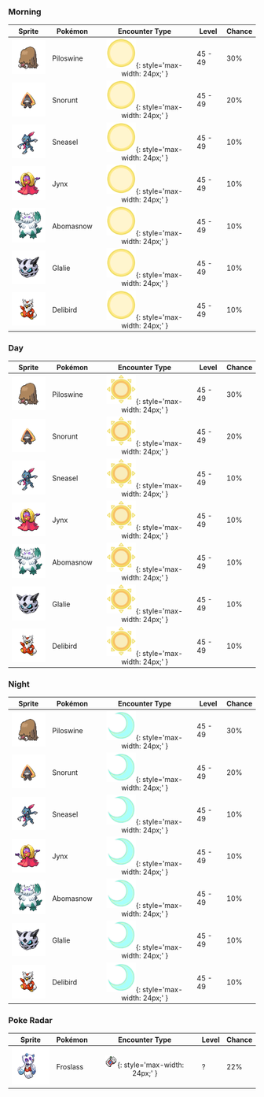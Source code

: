 ### Morning

| Sprite | Pokémon | Encounter Type | Level | Chance |
|:------:|---------|:--------------:|-------|--------|
| ![Piloswine](../../assets/sprites/piloswine/front.gif) | Piloswine | ![Morning](../../assets/encounter_types/morning.png){: style='max-width: 24px;' } | 45 - 49 | 30% |
| ![Snorunt](../../assets/sprites/snorunt/front.gif) | Snorunt | ![Morning](../../assets/encounter_types/morning.png){: style='max-width: 24px;' } | 45 - 49 | 20% |
| ![Sneasel](../../assets/sprites/sneasel/front.gif) | Sneasel | ![Morning](../../assets/encounter_types/morning.png){: style='max-width: 24px;' } | 45 - 49 | 10% |
| ![Jynx](../../assets/sprites/jynx/front.gif) | Jynx | ![Morning](../../assets/encounter_types/morning.png){: style='max-width: 24px;' } | 45 - 49 | 10% |
| ![Abomasnow](../../assets/sprites/abomasnow/front.gif) | Abomasnow | ![Morning](../../assets/encounter_types/morning.png){: style='max-width: 24px;' } | 45 - 49 | 10% |
| ![Glalie](../../assets/sprites/glalie/front.gif) | Glalie | ![Morning](../../assets/encounter_types/morning.png){: style='max-width: 24px;' } | 45 - 49 | 10% |
| ![Delibird](../../assets/sprites/delibird/front.gif) | Delibird | ![Morning](../../assets/encounter_types/morning.png){: style='max-width: 24px;' } | 45 - 49 | 10% |

### Day

| Sprite | Pokémon | Encounter Type | Level | Chance |
|:------:|---------|:--------------:|-------|--------|
| ![Piloswine](../../assets/sprites/piloswine/front.gif) | Piloswine | ![Day](../../assets/encounter_types/day.png){: style='max-width: 24px;' } | 45 - 49 | 30% |
| ![Snorunt](../../assets/sprites/snorunt/front.gif) | Snorunt | ![Day](../../assets/encounter_types/day.png){: style='max-width: 24px;' } | 45 - 49 | 20% |
| ![Sneasel](../../assets/sprites/sneasel/front.gif) | Sneasel | ![Day](../../assets/encounter_types/day.png){: style='max-width: 24px;' } | 45 - 49 | 10% |
| ![Jynx](../../assets/sprites/jynx/front.gif) | Jynx | ![Day](../../assets/encounter_types/day.png){: style='max-width: 24px;' } | 45 - 49 | 10% |
| ![Abomasnow](../../assets/sprites/abomasnow/front.gif) | Abomasnow | ![Day](../../assets/encounter_types/day.png){: style='max-width: 24px;' } | 45 - 49 | 10% |
| ![Glalie](../../assets/sprites/glalie/front.gif) | Glalie | ![Day](../../assets/encounter_types/day.png){: style='max-width: 24px;' } | 45 - 49 | 10% |
| ![Delibird](../../assets/sprites/delibird/front.gif) | Delibird | ![Day](../../assets/encounter_types/day.png){: style='max-width: 24px;' } | 45 - 49 | 10% |

### Night

| Sprite | Pokémon | Encounter Type | Level | Chance |
|:------:|---------|:--------------:|-------|--------|
| ![Piloswine](../../assets/sprites/piloswine/front.gif) | Piloswine | ![Night](../../assets/encounter_types/night.png){: style='max-width: 24px;' } | 45 - 49 | 30% |
| ![Snorunt](../../assets/sprites/snorunt/front.gif) | Snorunt | ![Night](../../assets/encounter_types/night.png){: style='max-width: 24px;' } | 45 - 49 | 20% |
| ![Sneasel](../../assets/sprites/sneasel/front.gif) | Sneasel | ![Night](../../assets/encounter_types/night.png){: style='max-width: 24px;' } | 45 - 49 | 10% |
| ![Jynx](../../assets/sprites/jynx/front.gif) | Jynx | ![Night](../../assets/encounter_types/night.png){: style='max-width: 24px;' } | 45 - 49 | 10% |
| ![Abomasnow](../../assets/sprites/abomasnow/front.gif) | Abomasnow | ![Night](../../assets/encounter_types/night.png){: style='max-width: 24px;' } | 45 - 49 | 10% |
| ![Glalie](../../assets/sprites/glalie/front.gif) | Glalie | ![Night](../../assets/encounter_types/night.png){: style='max-width: 24px;' } | 45 - 49 | 10% |
| ![Delibird](../../assets/sprites/delibird/front.gif) | Delibird | ![Night](../../assets/encounter_types/night.png){: style='max-width: 24px;' } | 45 - 49 | 10% |

### Poke Radar

| Sprite | Pokémon | Encounter Type | Level | Chance |
|:------:|---------|:--------------:|-------|--------|
| ![Froslass](../../assets/sprites/froslass/front.gif) | Froslass | ![Poke Radar](../../assets/encounter_types/poke_radar.png){: style='max-width: 24px;' } | ? | 22% |

